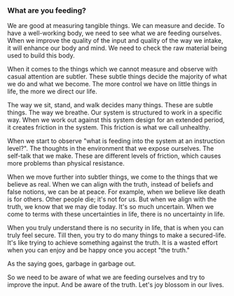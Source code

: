 ### What are you feeding?

We are good at measuring tangible things. We can measure and decide. To have a well-working body, we need to see what we are feeding ourselves. When we improve the quality of the input and quality of the way we intake, it will enhance our body and mind. We need to check the raw material being used to build this body.  
  
When it comes to the things which we cannot measure and observe with casual attention are subtler. These subtle things decide the majority of what we do and what we become. The more control we have on little things in life, the more we direct our life.  
  
The way we sit, stand, and walk decides many things. These are subtle things. The way we breathe. Our system is structured to work in a specific way. When we work out against this system design for an extended period, it creates friction in the system. This friction is what we call unhealthy.   
  
When we start to observe "what is feeding into the system at an instruction level?". The thoughts in the environment that we expose ourselves. The self-talk that we make. These are different levels of friction, which causes more problems than physical resistance.  
  
When we move further into subtler things, we come to the things that we believe as real. When we can align with the truth, instead of beliefs and false notions, we can be at peace. For example, when we believe like death is for others. Other people die; it's not for us. But when we align with the truth, we know that we may die today. It's so much uncertain. When we come to terms with these uncertainties in life, there is no uncertainty in life.   
  
When you truly understand there is no security in life, that is when you can truly feel secure. Till then, you try to do many things to make a secured-life. It's like trying to achieve something against the truth. It is a wasted effort when you can enjoy and be happy once you accept "the truth."  
  
As the saying goes, garbage in garbage out.  
  
So we need to be aware of what we are feeding ourselves and try to improve the input. And be aware of the truth. Let's joy blossom in our lives.  
  